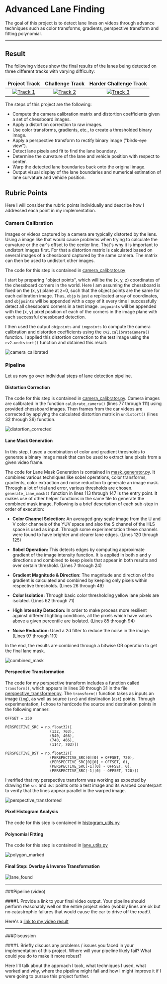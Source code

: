 # Advanced Lane Finding

The goal of this project is to detect lane lines on videos through advance techniques such as color transforms, gradients, perspective transform and fitting polynomial. 

---

## Result

The following videos show the final results of the lanes being detected on three different tracks with varying difficulty:

Project Track                 |Challenge Track                |Harder Challenge Track                    
:----------------------------:|:-----------------------------:|:------------------------------:
[![Track 1](output_images/project_track.png)](https://youtu.be/9OrWgTO0ZbY) | [![Track 2](output_images/challenge_track.png)](https://youtu.be/2cPPiAE76mk) | [![Track 3](output_images/harder_challenge_track.png)](https://youtu.be/L_QP8J84Jj8)


The steps of this project are the following:

* Compute the camera calibration matrix and distortion coefficients given a set of chessboard images.
* Apply a distortion correction to raw images.
* Use color transforms, gradients, etc., to create a thresholded binary image.
* Apply a perspective transform to rectify binary image ("birds-eye view").
* Detect lane pixels and fit to find the lane boundary.
* Determine the curvature of the lane and vehicle position with respect to center.
* Warp the detected lane boundaries back onto the original image.
* Output visual display of the lane boundaries and numerical estimation of lane curvature and vehicle position.



## Rubric Points

Here I will consider the rubric points individually and describe how I addressed each point in my implementation.  

### Camera Calibration

Images or videos captured by a camera are typically distorted by the lens. Using a image like that would cause problems when trying to calculate the curvature or the car's offset to the center line. That's why it is important to undistort images first. For that a distortion matrix is calculated based on several images of a chessboard captured by the same camera. The matrix can then be used to undistort other images.

The code for this step is contained in [camera_calibrator.py](https://github.com/srikanthpagadala/udacity/blob/master/Self-Driving%20Car%20Engineer%20Nanodegree/AdvancedLaneLines-P4/source_code/camera_calibrator.py)

I start by preparing "object points", which will be the (x, y, z) coordinates of the chessboard corners in the world. Here I am assuming the chessboard is fixed on the (x, y) plane at z=0, such that the object points are the same for each calibration image.  Thus, `objp` is just a replicated array of coordinates, and `objpoints` will be appended with a copy of it every time I successfully detect all chessboard corners in a test image.  `imgpoints` will be appended with the (x, y) pixel position of each of the corners in the image plane with each successful chessboard detection.  

I then used the output `objpoints` and `imgpoints` to compute the camera calibration and distortion coefficients using the `cv2.calibrateCamera()` function.  I applied this distortion correction to the test image using the `cv2.undistort()` function and obtained this result: 

![camera_calibrated](output_images/camera_calibrated.png)

### Pipeline 

Let us now go over individual steps of lane detection pipeline.

#### Distortion Correction

The code for this step is contained in [camera_calibrator.py](https://github.com/srikanthpagadala/udacity/blob/master/Self-Driving%20Car%20Engineer%20Nanodegree/AdvancedLaneLines-P4/source_code/camera_calibrator.py). Camera images are calibrated in the function `calibrate_camera()` (lines 77 through 111) using provided chessboard images. Then frames from the car videos are corrected by applying the calculated distortion matrix in `undistort()` (lines 32 through 36) function. 

![distortion_corrected](output_images/distortion_corrected.png)

#### Lane Mask Generation

In this step, I used a combination of color and gradient thresholds to generate a binary image mask that can be used to extract lane pixels from a given video frame. 

The code for Lane Mask Generation is contained in [mask_generator.py](https://github.com/srikanthpagadala/udacity/blob/master/Self-Driving%20Car%20Engineer%20Nanodegree/AdvancedLaneLines-P4/source_code/mask_generator.py). It combines various techniques like sobel operations, color transforms, gradients, color extraction and noise reduction to generate an image mask. Through a lot of trial and error, various thresholds are chosen. `generate_lane_mask()` function in lines 113 through 147 is the entry point. It makes use of other helper functions in the same file to generate the combined mask image. Following is a brief description of each sub-step in order of execution:

- **Color Channel Selection:** An averaged gray scale image from the U and V color channels of the YUV space and also the S channel of the HLS space is used as input. Through some experimentation these channels were found to have brighter and clearer lane edges. (Lines 120 through 125)

- **Sobel Operation:** This detects edges by computing approximate gradient of the image intensity function. It is applied in both x and y directions and combined to keep pixels that appear in both results and over certain threshold. (Lines 7 through 24)

- **Gradient Magnitude & Direction:** The magnitude and direction of the gradient is calculated and combined by keeping only pixels within respective thresholds. (Lines 26 through 49)

- **Color Isolation:** Through basic color thresholding yellow lane pixels are isolated. (Lines 62 through 71)

- **High Intensity Detection:** In order to make process more resilient against different lighting conditions, all the pixels which have values above a given percentile are isolated. (Lines 85 through 94)

- **Noise Reduction:** Used a 2d filter to reduce the noise in the image. (Lines 97 through 110)

In the end, the results are combined through a bitwise OR operation to get the final lane mask.

![combined_mask](output_images/combined_mask.png)

#### Perspective Transformation

The code for my perspective transform includes a function called `transform()`, which appears in lines 30 through 31 in the file [perspective_transformer.py](https://github.com/srikanthpagadala/udacity/blob/master/Self-Driving%20Car%20Engineer%20Nanodegree/AdvancedLaneLines-P4/source_code/perspective_transformer.py).  The `transform()` function takes as inputs an image (`img`), as well as source (`src`) and destination (`dst`) points.  Through experimentation, I chose to hardcode the source and destination points in the following manner:

```
OFFSET = 250

PERSPECTIVE_SRC = np.float32([
                    (132, 703),
                    (540, 466),
                    (740, 466),
                    (1147, 703)])

PERSPECTIVE_DST = np.float32([
                    (PERSPECTIVE_SRC[0][0] + OFFSET, 720),
                    (PERSPECTIVE_SRC[0][0] + OFFSET, 0),
                    (PERSPECTIVE_SRC[-1][0] - OFFSET, 0),
                    (PERSPECTIVE_SRC[-1][0] - OFFSET, 720)])
```

I verified that my perspective transform was working as expected by drawing the `src` and `dst` points onto a test image and its warped counterpart to verify that the lines appear parallel in the warped image.

![perspective_transformed](output_images/perspective_transformed.png)

#### Pixel Histogram Analysis

The code for this step is contained in [histogram_utils.py](https://github.com/srikanthpagadala/udacity/blob/master/Self-Driving%20Car%20Engineer%20Nanodegree/AdvancedLaneLines-P4/source_code/utils/histogram_utils.py)

#### Polynomial Fitting

The code for this step is contained in [lane_utils.py](https://github.com/srikanthpagadala/udacity/blob/master/Self-Driving%20Car%20Engineer%20Nanodegree/AdvancedLaneLines-P4/source_code/utils/lane_utils.py)

![polygon_marked](output_images/polygon_marked.png)

#### Final Step: Overlay & Inverse Transformation

![lane_found](output_images/lane_found.png)

---

###Pipeline (video)

####1. Provide a link to your final video output.  Your pipeline should perform reasonably well on the entire project video (wobbly lines are ok but no catastrophic failures that would cause the car to drive off the road!).

Here's a [link to my video result](./project_video.mp4)

---

###Discussion

####1. Briefly discuss any problems / issues you faced in your implementation of this project.  Where will your pipeline likely fail?  What could you do to make it more robust?

Here I'll talk about the approach I took, what techniques I used, what worked and why, where the pipeline might fail and how I might improve it if I were going to pursue this project further.  

